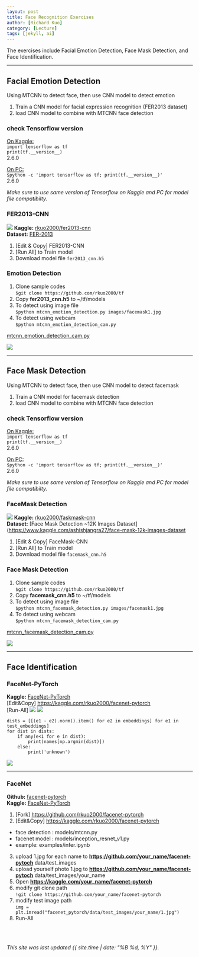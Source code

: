 ```yaml
---
layout: post
title: Face Recognition Exercises
author: [Richard Kuo]
category: [Lecture]
tags: [jekyll, ai]
---
```


The exercises include Facial Emotion Detection, Face Mask Detection, and Face Identification.

---
## Facial Emotion Detection
Using MTCNN to detect face, then use CNN model to detect emotion
1. Train a CNN model for facial expression recognition (FER2013 dataset)
2. load CNN model to combine with MTCNN face detection

### check Tensorflow version
<u>On Kaggle:</u><br> 
`import tensorflow as tf`<br>
`print(tf.__version__)`<br>
2.6.0

<u>On PC:</u><br>
`$python -c 'import tensorflow as tf; print(tf.__version__)' `<br>
2.6.0

*Make sure to use same version of Tensorflow on Kaggle and PC for model file compatibilty.*

### FER2013-CNN
![](https://static-01.hindawi.com/articles/cin/volume-2018/7208794/figures/7208794.fig.003.svgz)
**Kaggle:** [rkuo2000/fer2013-cnn](https://kaggle.com/rkuo2000/fer2013-cnn)<br>
**Dataset:** [FER-2013](https://www.kaggle.com/msambare/fer2013)<br>
1. [Edit & Copy] FER2013-CNN 
2. [Run All] to Train model
3. Download model file `fer2013_cnn.h5`

### Emotion Detection
1. Clone sample codes<br>
`$git clone https://github.com/rkuo2000/tf`<br>
2. Copy **fer2013_cnn.h5** to ~/tf/models<br>
3. To detect using image file<br>
`$python mtcnn_emotion_detection.py images/facemask1.jpg`<br>
4. To detect using webcam<br>
`$python mtcnn_emotion_detection_cam.py`<br>

[mtcnn_emotion_detection_cam.py](https://github.com/rkuo2000/tf/blob/master/mtcnn_emotion_detection_cam.py)

![](https://github.com/rkuo2000/AI-course/blob/gh-pages/images/facial_emotion_detection.png?raw=true)

---
## Face Mask Detection
Using MTCNN to detect face, then use CNN model to detect facemask
1. Train a CNN model for facemask detection
2. load CNN model to combine with MTCNN face detection

### check Tensorflow version
<u>On Kaggle:</u><br> 
`import tensorflow as tf`<br>
`print(tf.__version__)`<br>
2.6.0

<u>On PC:</u><br>
`$python -c 'import tensorflow as tf; print(tf.__version__)' `<br>
2.6.0

*Make sure to use same version of Tensorflow on Kaggle and PC for model file compatibilty.*

### FaceMask Detection
![](https://github.com/rkuo2000/AI-course/blob/gh-pages/images/facemask_detection_12k_images_dataset.png?raw=true)
**Kaggle:** [rkuo2000/faskmask-cnn](https://kaggle.com/rkuo2000/facemask-cnn)<br>
**Dataset:** [Face Mask Detection ~12K Images Dataset](https://www.kaggle.com/ashishjangra27/face-mask-12k-images-dataset<br>
1. [Edit & Copy] FaceMask-CNN 
2. [Run All] to Train model
3. Download model file `facemask_cnn.h5`

### Face Mask Detection
1. Clone sample codes<br>
`$git clone https://github.com/rkuo2000/tf`<br>
2. Copy **facemask_cnn.h5** to ~/tf/models<br>
3. To detect using image file<br>
`$python mtcnn_facemask_detection.py images/facemask1.jpg`<br>
4. To detect using webcam<br>
`$python mtcnn_facemask_detection_cam.py`<br>

[mtcnn_facemask_detection_cam.py](https://github.com/rkuo2000/tf/blob/master/mtcnn_facemask_detection_cam.py)

![](https://github.com/rkuo2000/AI-course/blob/gh-pages/images/face_mask_detection.png?raw=true)

---
## Face Identification
### FaceNet-PyTorch
**Kaggle:** [FaceNet-PyTorch](https://kaggle.com/rkuo2000/FaceNet-PyTorch)<br>
[Edit&Copy] https://kaggle.com/rkuo2000/facenet-pytorch<br>
[Run-All]
![](https://middleeast.in-24.com/entertainment/temp/resized/medium_2021-09-28-7fdde6cee2.jpg)
![](https://github.com/rkuo2000/AI-course/blob/gh-pages/images/FaceNet_PyTorch_embeddings.png?raw=true)
```
dists = [[(e1 - e2).norm().item() for e2 in embeddings] for e1 in test_embeddings]
for dist in dists:
    if any(e<1 for e in dist):
        print(names[np.argmin(dist)])
    else:
        print('unknown')
```
![](https://github.com/rkuo2000/AI-course/blob/gh-pages/images/FaceNet_PyTorch_result.png?raw=true)

---
### FaceNet
**Github:** [facenet-pytorch](https://github.com/rkuo2000/facenet-pytorch)<br>
**Kaggle:** [FaceNet-PyTorch](https://kaggle.com/rkuo2000/FaceNet-PyTorch)<br>

1. [Fork] https://github.com/rkuo2000/facenet-pytorch
2. [Edit&Copy] https://kaggle.com/rkuo2000/facenet-pytorch<br>
* face detection : models/mtcnn.py<br>
* facenet model : models/inception_resnet_v1.py<br>
* example: examples/infer.ipynb<br>
3. upload 1.jpg for each name to **https://github.com/your_name/facenet-pytoch**  data/test_images
4. upload yourself photo 1.jpg to **https://github.com/your_name/facenet-pytoch** data/test_images/your_name
5. Open **https://kaggle.com/your_name/facenet-pytorch**
6. modify git clone path<br>
`!git clone https://github.com/your_name/facenet-pytorch`<br>
7. modify test image path<br>
`img = plt.imread("facenet_pytorch/data/test_images/your_name/1.jpg")`<br>
8. Run-All

<br>
<br>

*This site was last updated {{ site.time | date: "%B %d, %Y" }}.*

